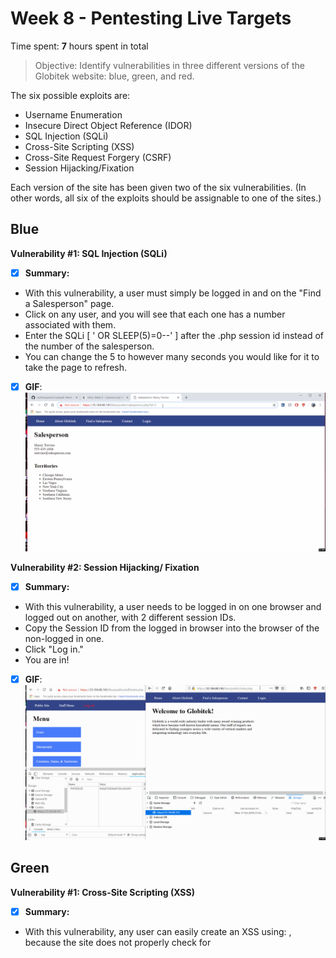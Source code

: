 # Week 8 - Pentesting Live Targets

Time spent: **7** hours spent in total

> Objective: Identify vulnerabilities in three different versions of the Globitek website: blue, green, and red.

The six possible exploits are:
* Username Enumeration
* Insecure Direct Object Reference (IDOR)
* SQL Injection (SQLi)
* Cross-Site Scripting (XSS)
* Cross-Site Request Forgery (CSRF)
* Session Hijacking/Fixation

Each version of the site has been given two of the six vulnerabilities. (In other words, all six of the exploits should be assignable to one of the sites.)

## Blue

**Vulnerability #1: SQL Injection (SQLi)**
- [x] **Summary:**
- With this vulnerability, a user must simply be logged in and on the "Find a Salesperson" page.
- Click on any user, and you will see that each one has a number associated with them.
- Enter the SQLi [ ' OR SLEEP(5)=0--' ] after the .php session id instead of the number of the salesperson. 
- You can change the 5 to however many seconds you would like for it to take the page to refresh.
- [x] **GIF**:
![](https://github.com/caitthecaptain/Codepath-Week-8/blob/master/sqlinjection.gif)


**Vulnerability #2: Session Hijacking/ Fixation**
- [x] **Summary:**
- With this vulnerability, a user needs to be logged in on one browser and logged out on another, with 2 different session IDs.
- Copy the Session ID from the logged in browser into the browser of the non-logged in one.
- Click "Log in."
- You are in!
- [x] **GIF**:
![](https://github.com/caitthecaptain/Codepath-Week-8/blob/master/sessionhijack.gif)



## Green

**Vulnerability #1: Cross-Site Scripting (XSS)**
- [x] **Summary:**
- With this vulnerability, any user can easily create an XSS using: <script>alert("write whatever you want")</script> , because the site does not properly check for <script> tags.
- Log in on one browser, go to the "contact us" page, enter a name/email/XSS. Submit.
- Go to the other browser, click "log in," then click on "Feedback." The XSS will execute.
- [x] **GIF**:
![](https://github.com/caitthecaptain/Codepath-Week-8/blob/master/xss.gif)

**Vulnerability #2: Username Enumeration**
- [x] **Summary:**
- With this vulnerability, anyone can easily see whether or not a username exists.
- If the username does not exist, a message will appear that says, "Log in was Unsuccessful."
- However, if the username **DOES** exist, a message will appear that says, "**Log in was Unsuccessful."** in bolded letters.
- [x] **GIF**:
![](https://github.com/caitthecaptain/Codepath-Week-8/blob/master/userenumeration.gif)



## Red

**Vulnerability #1: Cross-Site Request Forgery (CSRF)**
- [x] **Summary:**
- With this vulnerability, CSRF attacks against an admin are possible. 
- Log in to the site as an admin, and open an HTML file that you create.
- The CSRF attack will change the name of a person in the "Users" tab.
- [x] **GIF**:
![](https://github.com/caitthecaptain/Codepath-Week-8/blob/master/csrf.gif)
<p><img src="https://github.com/caitthecaptain/Codepath-Week-8/blob/master/csrf.html" alt="->View my HTML file!<-"></p>



**Vulnerability #2: Insecure Direct Object Reference (IDOR)**
- [x] **Summary:**
- With this vulnerability, there are two salesperson accounts that are not visible to the public. 
- By logging in, we see that they have the ID numbers of 10 and 11.
- Go to the website (you do not have to log in) and click on "Find a Salesperson."
- Click on any of them, and replace the id # with 10 or 11 to see ones that you should not!
- [x] **GIF**:
![](https://github.com/caitthecaptain/Codepath-Week-8/blob/master/idor.gif)




## Notes

- The Codepath hints that were given were INCREDIBLY helpful.
- I found this entire exercise to be very helpful in increasing my hacking skills!

## Resources
- GIFs created with [LiceCap](http://www.cockos.com/licecap/)


